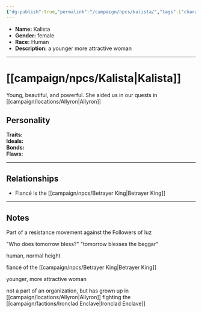 ```yaml
---
{"dg-publish":true,"permalink":"/campaign/npcs/kalista/","tags":["character","npc"],"noteIcon":"","created":"2025-10-26T08:20:54.883-07:00","updated":"2025-10-27T16:37:37.383-07:00"}
---
```



<p><span><ul>
<li dir="auto"><strong>Name:</strong> Kalista</li>
<li dir="auto"><strong>Gender:</strong> female</li>
<li dir="auto"><strong>Race:</strong> Human</li>
<li dir="auto"><strong>Description:</strong> a younger more attractive woman</li>
</ul></span></p>

---

# [[campaign/npcs/Kalista\|Kalista]]
Young, beautiful, and powerful. She aided us in our quests in [[campaign/locations/Allyron\|Allyron]] 
## Personality
**Traits:**  
**Ideals:**  
**Bonds:**  
**Flaws:**  

---

## Relationships
- Fiancé is the [[campaign/npcs/Betrayer King\|Betrayer King]] 

---

## Notes
Part of a resistance movement against the Followers of Iuz

"Who does tomorrow bless?" "tomorrow blesses the beggar"

human, normal height

fiancé of the [[campaign/npcs/Betrayer King\|Betrayer King]]

younger, more attractive woman

not a part of an organization, but has grown up in [[campaign/locations/Allyron\|Allyron]] fighting the [[campaign/factions/Ironclad Enclave\|Ironclad Enclave]]